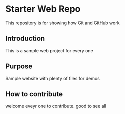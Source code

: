 # Starter Web Repo

This repository is for showing how Git and GitHub work

## Introduction
This is a sample web project for every one
## Purpose

Sample website with plenty of files for demos

## How to contribute

welcome eveyr one to contribute. good to see all